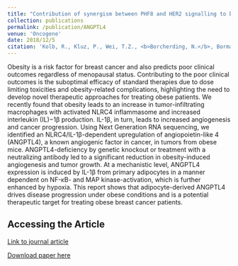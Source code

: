 ```yaml
---
title: "Contribution of synergism between PHF8 and HER2 signalling to breast cancer development and drug resistance."
collection: publications
permalink: /publication/ANGPTL4
venue: 'Oncogene'
date: 2018/12/5
citation: 'Kolb, R., Kluz, P., Wei, T.Z., <b>Borcherding, N.</b>, Bormann, N., Balcziak, L., Zhu, P., Davies, B., Gourronc, F., Gibson-Corley, K. Klingelhutz, A., Tan, N.S., Sutterwala, F., Vishwakarma, A., Liu, L., Ge, X., Jiang, B., Zhu, Y., Shen, X., & Zhang, W. Obesity-associated inflammation promotes angiogenesis and breast cancer via angiopoietin-like 4. Oncogene 2019.'
---
```


Obesity is a risk factor for breast cancer and also predicts poor clinical outcomes regardless of menopausal status. Contributing to the poor clinical outcomes is the suboptimal efficacy of standard therapies due to dose limiting toxicities and obesity-related complications, highlighting the need to develop novel therapeutic approaches for treating obese patients. We recently found that obesity leads to an increase in tumor-infiltrating macrophages with activated NLRC4 inflammasome and increased interleukin (IL)−1β production. IL-1β, in turn, leads to increased angiogenesis and cancer progression. Using Next Generation RNA sequencing, we identified an NLRC4/IL-1β-dependent upregulation of angiopoietin-like 4 (ANGPTL4), a known angiogenic factor in cancer, in tumors from obese mice. ANGPTL4-deficiency by genetic knockout or treatment with a neutralizing antibody led to a significant reduction in obesity-induced angiogenesis and tumor growth. At a mechanistic level, ANGPTL4 expression is induced by IL-1β from primary adipocytes in a manner dependent on NF-κB- and MAP kinase-activation, which is further enhanced by hypoxia. This report shows that adipocyte-derived ANGPTL4 drives disease progression under obese conditions and is a potential therapeutic target for treating obese breast cancer patients.

Accessing the Article
------
[Link to journal article](https://www.nature.com/articles/s41388-018-0592-6)

[Download paper here](https://ncborcherding.github.io/files/ANGPTL4.pdf)





